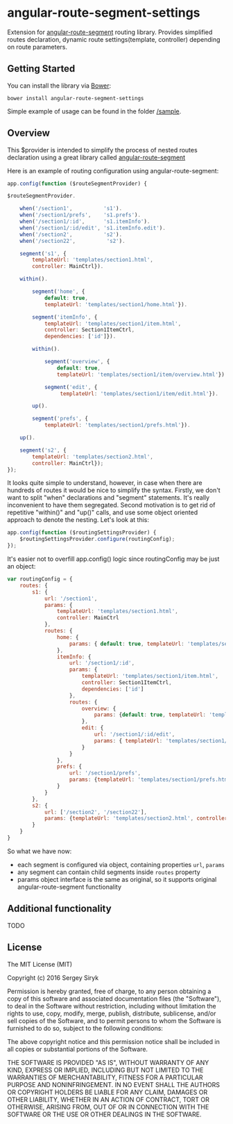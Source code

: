 # angular-route-segment-settings 

Extension for [angular-route-segment](https://github.com/artch/angular-route-segment) routing library.
Provides simplified routes declaration, dynamic route settings(template, controller) depending on route parameters.

Getting Started
-------

You can install the library via [Bower](http://bower.io/):
```
bower install angular-route-segment-settings
```

Simple example of usage can be found in the folder
[/sample](https://github.com/sqrter/angular-route-segment-settings/tree/master/sample).

Overview
--------

This $provider is intended to simplify the process of nested routes declaration using a great library called
[angular-route-segment](https://github.com/artch/angular-route-segment)

Here is an example of routing configuration using angular-route-segment:

```javascript
app.config(function ($routeSegmentProvider) {

$routeSegmentProvider.

    when('/section1',          's1').
    when('/section1/prefs',    's1.prefs').
    when('/section1/:id',      's1.itemInfo').
    when('/section1/:id/edit', 's1.itemInfo.edit').
    when('/section2',          's2').
    when('/section22',          's2').

    segment('s1', {
        templateUrl: 'templates/section1.html',
        controller: MainCtrl}).

    within().

        segment('home', {
            default: true,
            templateUrl: 'templates/section1/home.html'}).

        segment('itemInfo', {
            templateUrl: 'templates/section1/item.html',
            controller: Section1ItemCtrl,
            dependencies: ['id']}).

        within().

            segment('overview', {
                default: true,
                templateUrl: 'templates/section1/item/overview.html'}).

            segment('edit', {
                 templateUrl: 'templates/section1/item/edit.html'}).

        up().

        segment('prefs', {
            templateUrl: 'templates/section1/prefs.html'}).

    up().

    segment('s2', {
        templateUrl: 'templates/section2.html',
        controller: MainCtrl});
});
```

It looks quite simple to understand, however, in case when there are hundreds of routes it would be nice to simplify
the syntax. Firstly, we don't want to split "when" declarations and "segment" statements. It's really inconvenient to
have them segregated. Second motivation is to get rid of repetitive "within()" and "up()" calls, and use some object
oriented approach to denote the nesting. Let's look at this:

```javascript
app.config(function ($routingSettingsProvider) {
    $routingSettingsProvider.configure(routingConfig);
});
```

It's easier not to overfill app.config() logic since routingConfig may be just an object:

```javascript
var routingConfig = {
    routes: {
        s1: {
            url: '/section1',
            params: {
                templateUrl: 'templates/section1.html',
                controller: MainCtrl
            },
            routes: {
                home: {
                    params: { default: true, templateUrl: 'templates/section1/home.html'}
                },
                itemInfo: {
                    url: '/section1/:id',
                    params: {
                        templateUrl: 'templates/section1/item.html',
                        controller: Section1ItemCtrl,
                        dependencies: ['id']
                    },
                    routes: {
                        overview: {
                            params: {default: true, templateUrl: 'templates/section1/item/overview.html'}
                        },
                        edit: {
                            url: '/section1/:id/edit',
                            params: { templateUrl: 'templates/section1/item/edit.html'}
                        }
                    }
                },
                prefs: {
                    url: '/section1/prefs',
                    params: {templateUrl: 'templates/section1/prefs.html'}
                }
            }
        },
        s2: {
            url: ['/section2', '/section22'],
            params: {templateUrl: 'templates/section2.html', controller: MainCtrl}
        }
    }
}
```

So what we have now:

- each segment is configured via object, containing properties `url`, `params`
- any segment can contain child segments inside `routes` property
- params object interface is the same as original, so it supports original angular-route-segment functionality

Additional functionality
--------
TODO

License
-------

The MIT License (MIT)

Copyright (c) 2016 Sergey Siryk

Permission is hereby granted, free of charge, to any person obtaining a copy of this software and associated documentation files (the "Software"), to deal in the Software without restriction, including without limitation the rights to use, copy, modify, merge, publish, distribute, sublicense, and/or sell copies of the Software, and to permit persons to whom the Software is furnished to do so, subject to the following conditions:

The above copyright notice and this permission notice shall be included in all copies or substantial portions of the Software.

THE SOFTWARE IS PROVIDED "AS IS", WITHOUT WARRANTY OF ANY KIND, EXPRESS OR IMPLIED, INCLUDING BUT NOT LIMITED TO THE WARRANTIES OF MERCHANTABILITY, FITNESS FOR A PARTICULAR PURPOSE AND NONINFRINGEMENT. IN NO EVENT SHALL THE AUTHORS OR COPYRIGHT HOLDERS BE LIABLE FOR ANY CLAIM, DAMAGES OR OTHER LIABILITY, WHETHER IN AN ACTION OF CONTRACT, TORT OR OTHERWISE, ARISING FROM, OUT OF OR IN CONNECTION WITH THE SOFTWARE OR THE USE OR OTHER DEALINGS IN THE SOFTWARE.
